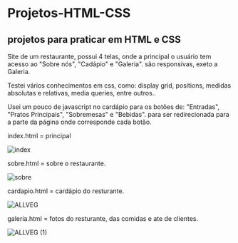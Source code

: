 # Projetos-HTML-CSS
## projetos para praticar em HTML e CSS


Site de um restaurante, possui 4 telas, onde a principal  o usuário tem acesso ao "Sobre nós", "Cadápio" e "Galeria".
são responsivas, exeto a Galeria.

Testei vários conhecimentos em css, como: display grid, positions, medidas absolutas e relativas, media queries, entre outros..

Usei um pouco de javascript no cardápio para os botões de: "Entradas", "Pratos Principais", "Sobremesas" e "Bebidas". 
para ser redirecionada para a parte da página onde corresponde cada botão.

index.html = principal 

![index](https://user-images.githubusercontent.com/80357746/181133252-3e6baacd-404e-483d-84d9-81b76f221159.gif)



sobre.html = sobre o restaurante.

![sobre](https://user-images.githubusercontent.com/80357746/181133248-90a0ed44-9576-4265-96b9-d5c48fa99180.gif)



cardapio.html = cardápio do resturante.

![ALLVEG](https://user-images.githubusercontent.com/80357746/182060033-ea73a367-9e4f-4742-8cca-1aa363c703a6.gif)



galeria.html = fotos do resturante, das comidas e ate de clientes.

![ALLVEG (1)](https://user-images.githubusercontent.com/80357746/182060216-99d57b9d-1b9d-4169-b9c4-330321717021.gif)
